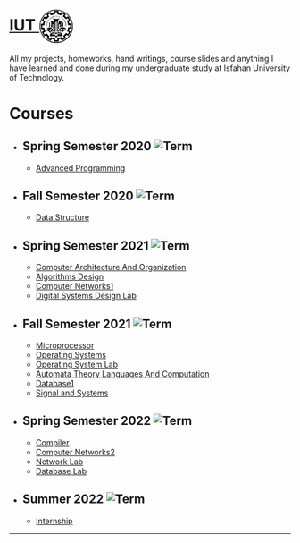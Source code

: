 # <a href="https://iut.ac.ir/">IUT </a> <img src="./IUT_logo.jpg" align="center" width="60"  title="Isfahan University Of Technology"> 

All my projects, homeworks, hand writings, course slides and anything I have learned and done during my undergraduate study at Isfahan University of Technology.


# Courses
- ## **Spring Semester 2020** ![Term](https://img.shields.io/badge/Solar--Hijri-Bahman--1398-blue)
  - <a href="https://github.com/hadis98/IUT/tree/main/Advanced%20Programming">Advanced Programming</a> 

- ## **Fall Semester 2020** ![Term](https://img.shields.io/badge/Solar--Hijri-Mehr--1399-brightgreen)
  - <a href="https://github.com/hadis98/IUT/tree/main/Data%20Structures">Data Structure</a>      
- ## **Spring Semester 2021** ![Term](https://img.shields.io/badge/Solar--Hijri-Bahman--1399-green)
  - <a href="https://github.com/hadis98/IUT/tree/main/Architecture">Computer Architecture And Organization</a>
  - <a href="https://github.com/hadis98/IUT/tree/main/Algorithms">Algorithms Design</a>  
  - <a href="https://github.com/hadis98/IUT/tree/main/Computer_Networks1">Computer Networks1</a>  
  - <a href="https://github.com/hadis98/IUT/tree/main/Digital%20Systems%20Design%20Lab">Digital Systems Design Lab</a>  
  
- ## **Fall Semester 2021** ![Term](https://img.shields.io/badge/Solar--Hijri-Mehr--1400-yellow)  
  - <a href="https://github.com/hadis98/IUT/tree/main/Microprocessor">Microprocessor</a>
  - <a href="https://github.com/hadis98/IUT/tree/main/Operating_System">Operating Systems</a>
  - <a href="https://github.com/hadis98/IUT/tree/main/Operating_System_Lab">Operating System Lab</a>
  - <a href="https://github.com/hadis98/IUT/tree/main/Automata_Theory_Languages_And_Computation">Automata Theory Languages And Computation</a>
  - <a href="https://github.com/hadis98/IUT/tree/main/Database1">Database1</a>
  - <a href="https://github.com/hadis98/IUT/tree/main/Signals_And_Systems_Analysis">Signal and Systems</a>
  
- ## **Spring Semester 2022** ![Term](https://img.shields.io/badge/Solar--Hijri-Bahman--1400-orange)
  - <a href="https://github.com/hadis98/IUT/tree/main/Compiler">Compiler</a>     
  - <a href="https://github.com/hadis98/IUT/tree/main/Computer_Networks2">Computer Networks2</a>
  - <a href="https://github.com/hadis98/IUT/tree/main/Network_Lab">Network Lab</a>     
  - <a href="https://github.com/hadis98/IUT/tree/main/DataBase_Lab">Database Lab</a>
  
 - ## **Summer 2022** ![Term](https://img.shields.io/badge/Solar--Hijri-Tir--1401-red)
    - <a href="https://github.com/hadis98/IUT/tree/main/Internship">Internship</a>     
---
